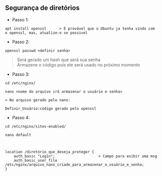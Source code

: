## Segurança de diretórios

* Passo 1:

```
apt install openssl      > É provável que o Ubuntu ja tenha vindo com o openssl, mas, atualize-o se possivel

```

* Passo 2:

```
openssl passwd <definir senha> 
```
> Será gerado um hash que será sua senha 
> <br>Armazene o código pois ele será usado no próximo momento

* Passo 3:

```
cd /etc/nginx/

nano <nome do arquivo irá armazenar o usuário e senha>

> No arquivo gerado pelo nano:

Definir_Usuário:código gerado pelo openssl
```

* Passo 4:

```
cd /etc/nginx/sites-enabled/

nano default



location /diretório_que_deseja_proteger {
    auth_basic "Login";                    > Campo para exibir uma msg
    auth_basic_user_file /etc/nginx/arquivo_nano_criado_para_armazenar_o_usuário_e_senha;
}
```

